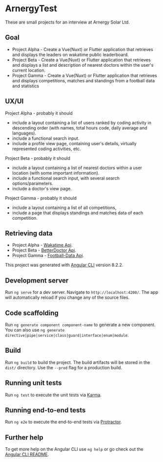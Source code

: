 # ArnergyTest

These are small projects for an interview at Arnergy Solar Ltd.

## Goal

- Project Alpha - Create a Vue(Nuxt) or Flutter application that retrieves and displays the leaders on wakatime public leaderboard.
- Project Beta - Create a Vue(Nuxt) or Flutter application that retrieves and displays a list and description of nearest doctors within the user's current location.
- Project Gamma - Create a Vue(Nuxt) or Flutter application that retrieves and displays competitions, matches and standings from a football data and statistics

## UX/UI

Project Alpha - probably it should

- include a layout containing a list of users ranked by coding activity in descending order (with names, total hours code, daily average and languages).
- include a functional search input.
- include a profile view page, containing user's details, virtually represented coding activities, etc.

Project Beta - probably it should

- include a layout containing a list of nearest doctors within a user location (with some important information).
- include a functional search input, with several search options/parameters.
- include a doctor's view page.

Project Gamma - probably it should

- include a layout containing a list of all competitions,
- include a page that displays standings and matches data of each competition.

## Retrieving data

- Project Alpha - [Wakatime Api](https://wakatime.com/developers).
- Project Beta - [BetterDoctor Api](https://developer.betterdoctor.com/).
- Project Gamma - [Football-Data Api](http://api.football-data.org/index).


This project was generated with [Angular CLI](https://github.com/angular/angular-cli) version 8.2.2.

## Development server

Run `ng serve` for a dev server. Navigate to `http://localhost:4200/`. The app will automatically reload if you change any of the source files.

## Code scaffolding

Run `ng generate component component-name` to generate a new component. You can also use `ng generate directive|pipe|service|class|guard|interface|enum|module`.

## Build

Run `ng build` to build the project. The build artifacts will be stored in the `dist/` directory. Use the `--prod` flag for a production build.

## Running unit tests

Run `ng test` to execute the unit tests via [Karma](https://karma-runner.github.io).

## Running end-to-end tests

Run `ng e2e` to execute the end-to-end tests via [Protractor](http://www.protractortest.org/).

## Further help

To get more help on the Angular CLI use `ng help` or go check out the [Angular CLI README](https://github.com/angular/angular-cli/blob/master/README.md).
